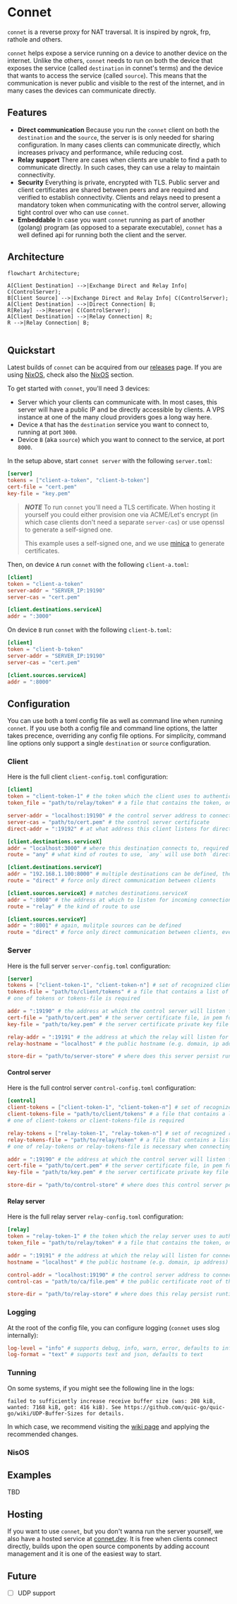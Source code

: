 # Connet

`connet` is a reverse proxy for NAT traversal. It is inspired by ngrok, frp, rathole and others.

`connet` helps expose a service running on a device to another device on the internet. Unlike the others, 
`connet` needs to run on both the device that exposes the service (called `destination` in connet's terms)
and the device that wants to access the service (called `source`). This means that the communication is
never public and visible to the rest of the internet, and in many cases the devices can communicate directly.

## Features

 - **Direct communication** Because you run the `connet` client on both the `destination` and the `source`, the server is
is only needed for sharing configuration. In many cases clients can communicate directly, which increases privacy and 
performance, while reducing cost.
 - **Relay support** There are cases when clients are unable to find a path to communicate directly. In such cases, they
can use a relay to maintain connectivity. 
 - **Security** Everything is private, encrypted with TLS. Public server and client certificates are shared between peers
and are required and verified to establish connectivity. Clients and relays need to present a mandatory token when communicating
with the control server, allowing tight control over who can use `connet`.
 - **Embeddable** In case you want `connet` running as part of another (golang) program (as opposed to a separate executable), 
`connet` has a well defined api for running both the client and the server.

## Architecture

```mermaid
flowchart Architecture;

A[Client Destination] -->|Exchange Direct and Relay Info| C(ControlServer);
B[Client Source] -->|Exchange Direct and Relay Info| C(ControlServer);
A[Client Destination] -->|Direct Connection| B;
R[Relay] -->|Reserve| C(ControlServer);
A[Client Destination] -->|Relay Connection| R;
R -->|Relay Connection| B;


```

## Quickstart

Latest builds of `connet` can be acquired from our [releases](https://github.com/connet-dev/connet/releases) page. 
If you are using [NixOS](https://nixos.org), check also the [NixOS](#NixOS) section.

To get started with `connet`, you'll need 3 devices:

 - Server which your clients can communicate with. In most cases, this server will have a public IP and be directly 
accessible by clients. A VPS instance at one of the many cloud providers goes a long way here.
 - Device `A` that has the `destination` service you want to connect to, running at port `3000`.
 - Device `B` (aka `source`) which you want to connect to the service, at port `8000`. 

In the setup above, start `connet server` with the following `server.toml`:
```toml
[server]
tokens = ["client-a-token", "client-b-token"]
cert-file = "cert.pem"
key-file = "key.pem"
```

> **_NOTE_** To run `connet` you'll need a TLS certificate. When hosting it yourself you could either provision one
> via ACME/Let's encrypt (in which case clients don't need a separate `server-cas`) or use openssl to generate a self-signed one.
> 
> This example uses a self-signed one, and we use [minica](https://github.com/jsha/minica) to generate certificates.

Then, on device `A` run `connet` with the following `client-a.toml`:
```toml
[client]
token = "client-a-token"
server-addr = "SERVER_IP:19190"
server-cas = "cert.pem"

[client.destinations.serviceA]
addr = ":3000"
```

On device `B` run `connet` with the following `client-b.toml`:
```toml
[client]
token = "client-b-token"
server-addr = "SERVER_IP:19190"
server-cas = "cert.pem"

[client.sources.serviceA]
addr = ":8000"
```

## Configuration

You can use both a toml config file as well as command line when running `connet`. If you use both a config file and 
command line options, the latter takes precence, overriding any config file options. For simplicity, command line options 
only support a single `destination` or `source` configuration. 

### Client

Here is the full client `client-config.toml` configuration:
```toml
[client]
token = "client-token-1" # the token which the client uses to authenticate against the control server
token_file = "path/to/relay/token" # a file that contains the token, one of token or token_file is required

server-addr = "localhost:19190" # the control server address to connect to
server-cas = "path/to/cert.pem" # the control server certificate
direct-addr = ":19192" # at what address this client listens for direct connections

[client.destinations.serviceX]
addr = "localhost:3000" # where this destination connects to, required
route = "any" # what kind of routes to use, `any` will use both `direct` and `relay`

[client.destinations.serviceY]
addr = "192.168.1.100:8000" # multiple destinations can be defined, they are matched by name at the server
route = "direct" # force only direct communication between clients

[client.sources.serviceX] # matches destinations.serviceX
addr = ":8000" # the address at which to listen for incoming connections to be forwarded
route = "relay" # the kind of route to use

[client.sources.serviceY]
addr = ":8001" # again, mulitple sources can be defined
route = "direct" # force only direct communication between clients, even if other end allows any
```

### Server

Here is the full server `server-config.toml` configuration:
```toml
[server]
tokens = ["client-token-1", "client-token-n"] # set of recognized client tokens
tokens-file = "path/to/client/tokens" # a file that contains a list of client tokens
# one of tokens or tokens-file is required

addr = ":19190" # the address at which the control server will listen for connections, default to :19190
cert-file = "path/to/cert.pem" # the server certificate file, in pem format
key-file = "path/to/key.pem" # the server certificate private key file

relay-addr = ":19191" # the address at which the relay will listen for connectsion, defaults to :19191
relay-hostname = "localhost" # the public hostname (e.g. domain, ip address) which will be advertised to clients, defaults to localhost

store-dir = "path/to/server-store" # where does this server persist runtime information, defaults to a /tmp subdirectory
```

#### Control server

Here is the full control server `control-config.toml` configuration:
```toml
[control]
client-tokens = ["client-token-1", "client-token-n"] # set of recognized client tokens
client-tokens-file = "path/to/client/tokens" # a file that contains a list of client tokens
# one of client-tokens or client-tokens-file is required

relay-tokens = ["relay-token-1", "relay-token-n"] # set of recognized relay tokens
relay-tokens-file = "path/to/relay/token" # a file that contains a list of relay tokens
# one of relay-tokens or relay-tokens-file is necessary when connecting relays

addr = ":19190" # the address at which the control server will listen for connections, default to :19190
cert-file = "path/to/cert.pem" # the server certificate file, in pem format
key-file = "path/to/key.pem" # the server certificate private key file

store-dir = "path/to/control-store" # where does this control server persist runtime information, defaults to a /tmp subdirectory
```

#### Relay server

Here is the full relay server `relay-config.toml` configuration:
```toml
[relay]
token = "relay-token-1" # the token which the relay server uses to authenticate against the control server
token_file = "path/to/relay/token" # a file that contains the token, one of token or token_file is required

addr = ":19191" # the address at which the relay will listen for connectsion, defaults to :19191
hostname = "localhost" # the public hostname (e.g. domain, ip address) which will be advertised to clients, defaults to localhost

control-addr = "localhost:19190" # the control server address to connect to, defaults to localhost:19191
control-cas = "path/to/ca/file.pem" # the public certificate root of the control server, no default, required when using self-signed certs

store-dir = "path/to/relay-store" # where does this relay persist runtime information, defaults to a /tmp subdirectory
```

### Logging

At the root of the config file, you can configure logging (`connet` uses slog internally):
```toml
log-level = "info" # supports debug, info, warn, error, defaults to info
log-format = "text" # supports text and json, defaults to text
```

### Tunning

On some systems, if you might see the following line in the logs:
```
failed to sufficiently increase receive buffer size (was: 208 kiB, wanted: 7168 kiB, got: 416 kiB). See https://github.com/quic-go/quic-go/wiki/UDP-Buffer-Sizes for details.
```

In which case, we recommend visiting the [wiki page](https://github.com/quic-go/quic-go/wiki/UDP-Buffer-Sizes) and applying the recommended changes.

### NisOS

## Examples

TBD

## Hosting

If you want to use `connet`, but you don't wanna run the server yourself, we also have a hosted service 
at [connet.dev](https://connet.dev). It is free when clients connect directly, builds upon the open source components 
by adding account management and it is one of the easiest way to start. 

## Future

 - [ ] UDP support
